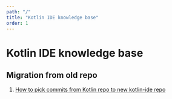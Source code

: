 ```yaml
---
path: "/"
title: "Kotlin IDE knowledge base"
order: 1
---
```


# Kotlin IDE knowledge base

## Migration from old repo

1. [How to pick commits from Kotlin repo to new kotlin-ide repo](https://kotlin-ide.pages.jetbrains.team/picking-commits-from-kotlin-to-kotlin-ide)
